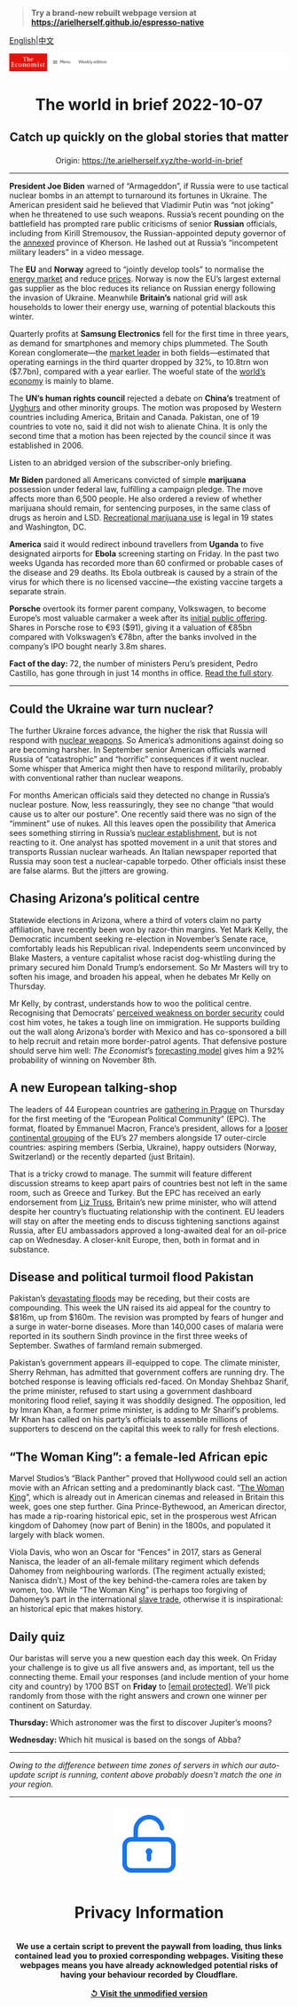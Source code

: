 > **Try a brand-new rebuilt webpage version at https://arielherself.github.io/espresso-native**

[English](https://github.com/arielherself/espresso/blob/main/README.md)|[中文](https://github-com.translate.goog/arielherself/espresso/blob/main/README.md?_x_tr_sl=en&_x_tr_tl=zh-CN&_x_tr_hl=zh-CN&_x_tr_pto=wapp)



![The Economist](menubar.png)

# <p align="center">The world in brief 2022-10-07</p>

## <p align="center">Catch up quickly on the global stories that matter</p>

<p align="center">Origin: <a href="https://te.arielherself.xyz/the-world-in-brief">https://te.arielherself.xyz/the-world-in-brief</a><hr>

<strong>President Joe Biden</strong> warned of “Armageddon”, if Russia were to use tactical nuclear bombs in an attempt to turnaround its fortunes in Ukraine. The American president said he believed that Vladimir Putin was “not joking” when he threatened to use such weapons. Russia’s recent pounding on the battlefield has prompted rare public criticisms of senior <strong>Russian</strong> officials, including from Kirill Stremousov, the Russian-appointed deputy governor of the [annexed](https://te.arielherself.xyz/europe/2022/10/05/russias-annexations-in-ukraine-are-a-legal-and-strategic-mess) province of Kherson. He lashed out at Russia’s “incompetent military leaders” in a video message. 

The <strong>EU</strong> and <strong>Norway</strong> agreed to “jointly develop tools” to normalise the [energy market](https://te.arielherself.xyz/finance-and-economics/2022/09/08/europes-energy-market-was-not-built-for-this-crisis) and reduce [prices](https://te.arielherself.xyz/europe/2022/09/05/europe-scrambles-to-protect-citizens-from-sky-high-energy-prices). Norway is now the EU’s largest external gas supplier as the bloc reduces its reliance on Russian energy following the invasion of Ukraine. Meanwhile <strong>Britain’s</strong> national grid will ask households to lower their energy use, warning of potential blackouts this winter.

Quarterly profits at <strong>Samsung Electronics</strong> fell for the first time in three years, as demand for smartphones and memory chips plummeted. The South Korean conglomerate—the [market leader](https://te.arielherself.xyz/business/2021/10/21/samsung-electronics-wants-to-dominate-cutting-edge-chipmaking) in both fields—estimated that operating earnings in the third quarter dropped by 32%, to 10.8trn won ($7.7bn), compared with a year earlier. The woeful state of the [world’s economy](https://te.arielherself.xyz/special-report/2022/10/05/inflation-and-rising-demands-on-governments-are-changing-economic-policy) is mainly to blame. 

The <strong>UN’s human rights council</strong> rejected a debate on <strong>China’s</strong> treatment of [Uyghurs](https://te.arielherself.xyz/the-economist-explains/2021/07/12/what-is-happening-to-the-uyghurs-in-xinjiang) and other minority groups. The motion was proposed by Western countries including America, Britain and Canada. Pakistan, one of 19 countries to vote no, said it did not wish to alienate China. It is only the second time that a motion has been rejected by the council since it was established in 2006.

Listen to an abridged version of the subscriber-only briefing.

<strong>Mr Biden</strong> pardoned all Americans convicted of simple <strong>marijuana</strong> possession under federal law, fulfilling a campaign pledge. The move affects more than 6,500 people. He also ordered a review of whether marijuana should remain, for sentencing purposes, in the same class of drugs as heroin and LSD. [Recreational marijuana use](https://te.arielherself.xyz/united-states/2022/05/14/in-california-the-worlds-largest-legal-weed-market-is-going-up-in-smoke) is legal in 19 states and Washington, DC.

<strong>America</strong> said it would redirect inbound travellers from <strong>Uganda</strong> to five designated airports for <strong>Ebola</strong> screening starting on Friday. In the past two weeks Uganda has recorded more than 60 confirmed or probable cases of the disease and 29 deaths. Its Ebola outbreak is caused by a strain of the virus for which there is no licensed vaccine—the existing vaccine targets a separate strain.

<strong>Porsche</strong> overtook its former parent company, Volkswagen, to become Europe’s most valuable carmaker a week after its [initial public offering](https://te.arielherself.xyz/business/2022/09/22/porsche-goes-to-market). Shares in Porsche rose to €93 ($91), giving it a valuation of €85bn compared with Volkswagen’s €78bn, after the banks involved in the company’s IPO bought nearly 3.8m shares.

<strong>Fact of the day: </strong>72, the number of ministers Peru’s president, Pedro Castillo, has gone through in just 14 months in office. [Read the full story](https://te.arielherself.xyz/the-americas/2022/09/29/peru-has-an-incompetent-president-and-a-discredited-congress).

----------

## Could the Ukraine war turn nuclear?

The further Ukraine forces advance, the higher the risk that Russia will respond with [nuclear weapons](https://te.arielherself.xyz/international/2022/09/29/could-the-war-in-ukraine-go-nuclear). So America’s admonitions against doing so are becoming harsher. In September senior American officials warned Russia of “catastrophic” and “horrific” consequences if it went nuclear. Some whisper that America might then have to respond militarily, probably with conventional rather than nuclear weapons.

For months American officials said they detected no change in Russia’s nuclear posture. Now, less reassuringly, they see no change “that would cause us to alter our posture”. One recently said there was no sign of the “imminent” use of nukes. All this leaves open the possibility that America sees something stirring in Russia’s [nuclear establishment](https://te.arielherself.xyz/the-economist-explains/2022/09/14/do-russias-military-setbacks-increase-the-risk-of-nuclear-conflict), but is not reacting to it. One analyst has spotted movement in a unit that stores and transports Russian nuclear warheads. An Italian newspaper reported that Russia may soon test a nuclear-capable torpedo. Other officials insist these are false alarms. But the jitters are growing.

## Chasing Arizona’s political centre

Statewide elections in Arizona, where a third of voters claim no party affiliation, have recently been won by razor-thin margins. Yet Mark Kelly, the Democratic incumbent seeking re-election in November’s Senate race, comfortably leads his Republican rival. Independents seem unconvinced by Blake Masters, a venture capitalist whose racist dog-whistling during the primary secured him Donald Trump’s endorsement. So Mr Masters will try to soften his image, and broaden his appeal, when he debates Mr Kelly on Thursday.

Mr Kelly, by contrast, understands how to woo the political centre. Recognising that Democrats’ [perceived weakness on border security](https://te.arielherself.xyz/united-states/2022/10/04/the-biden-administration-is-quietly-completing-bits-of-donald-trumps-wall) could cost him votes, he takes a tough line on immigration. He supports building out the wall along Arizona’s border with Mexico and has co-sponsored a bill to help recruit and retain more border-patrol agents. That defensive posture should serve him well: <em>The Economist</em>’s [forecasting model](https://te.arielherself.xyz/interactive/us-midterms-2022/forecast/senate/arizona) gives him a 92% probability of winning on November 8th.

## A new European talking-shop

The leaders of 44 European countries are [gathering in Prague](https://te.arielherself.xyz/europe/2022/10/06/meet-the-brand-new-european-political-community) on Thursday for the first meeting of the “European Political Community” (EPC). The format, floated by Emmanuel Macron, France’s president, allows for a [looser continental grouping](https://te.arielherself.xyz/europe/2022/05/26/reheated-plans-for-a-multi-tiered-europe-revive-familiar-suspicions) of the EU’s 27 members alongside 17 outer-circle countries: aspiring members (Serbia, Ukraine), happy outsiders (Norway, Switzerland) or the recently departed (just Britain).

That is a tricky crowd to manage. The summit will feature different discussion streams to keep apart pairs of countries best not left in the same room, such as Greece and Turkey. But the EPC has received an early endorsement from [Liz Truss](https://te.arielherself.xyz/leaders/2022/09/07/can-liz-truss-fix-britain), Britain’s new prime minister, who will attend despite her country’s fluctuating relationship with the continent. EU leaders will stay on after the meeting ends to discuss tightening sanctions against Russia, after EU ambassadors approved a long-awaited deal for an oil-price cap on Wednesday. A closer-knit Europe, then, both in format and in substance.

## Disease and political turmoil flood Pakistan

Pakistan’s [devastating floods](https://te.arielherself.xyz/graphic-detail/2022/09/15/devastating-floods-like-pakistans-will-be-more-common-in-a-warming-world) may be receding, but their costs are compounding. This week the UN raised its aid appeal for the country to $816m, up from $160m. The revision was prompted by fears of hunger and a surge in water-borne diseases. More than 140,000 cases of malaria were reported in its southern Sindh province in the first three weeks of September. Swathes of farmland remain submerged.

Pakistan’s government appears ill-equipped to cope. The climate minister, Sherry Rehman, has admitted that government coffers are running dry. The botched response is leaving officials red-faced. On Monday Shehbaz Sharif, the prime minister, refused to start using a government dashboard monitoring flood relief, saying it was shoddily designed. The opposition, led by Imran Khan, a former prime minister, is adding to Mr Sharif’s problems. Mr Khan has called on his party’s officials to assemble millions of supporters to descend on the capital this week to rally for fresh elections.

## “The Woman King”: a female-led African epic

Marvel Studios’s “Black Panther” proved that Hollywood could sell an action movie with an African setting and a predominantly black cast. “[The Woman King](https://te.arielherself.xyz/books-and-arts/2018/04/05/africas-past-is-inspiring-some-of-its-most-interesting-fiction-today)”, which is already out in American cinemas and released in Britain this week, goes one step further. Gina Prince-Bythewood, an American director, has made a rip-roaring historical epic, set in the prosperous west African kingdom of Dahomey (now part of Benin) in the 1800s, and populated it largely with black women.

Viola Davis, who won an Oscar for “Fences” in 2017, stars as General Nanisca, the leader of an all-female military regiment which defends Dahomey from neighbouring warlords. (The regiment actually existed; Nanisca didn’t.) Most of the key behind-the-camera roles are taken by women, too. While “The Woman King” is perhaps too forgiving of Dahomey’s part in the international [slave trade](https://te.arielherself.xyz/books-and-arts/2018/05/12/the-story-of-one-of-the-last-slaves-transported-to-america), otherwise it is inspirational: an historical epic that makes history.

## Daily quiz

Our baristas will serve you a new question each day this week. On Friday your challenge is to give us all five answers and, as important, tell us the connecting theme. Email your responses (and include mention of your home city and country) by 1700 BST on <strong>Friday</strong> to [<span class="__cf_email__" data-cfemail="0554706c7f407675776076766a4560666a6b6a686c76712b666a68">[email&#160;protected]</span>](https://mail.google.com/mail/?view=cm&amp;fs=1&amp;tf=1&amp;to=QuizEspresso@te.arielherself.xyz). We’ll pick randomly from those with the right answers and crown one winner per continent on Saturday.

<strong>Thursday: </strong>Which astronomer was the first to discover Jupiter’s moons?

<strong>Wednesday: </strong>Which hit musical is based on the songs of Abba?

----------

*Owing to the difference between time zones of servers in which our auto-update script is running, content above probably doesn't match the one in your region.*

|<br><div align="center"><img src="unlock.png" /><h1>Privacy Information</h1></div></br>We use a certain script to prevent the paywall from loading, thus links contained lead you to proxied corresponding webpages. Visiting these webpages means you have already acknowledged potential risks of having your behaviour recorded by Cloudflare.<br><br>[&#x21BA; Visit the unmodified version](README.raw.md)<br><br>|
|-----|
